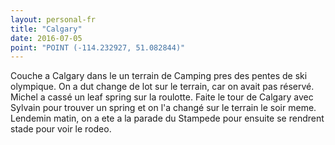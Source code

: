 ```yaml
---
layout: personal-fr
title: "Calgary"
date: 2016-07-05
point: "POINT (-114.232927, 51.082844)" 
---
```


Couche a Calgary dans le un terrain de Camping pres des pentes de ski olympique. On a dut change de lot sur le terrain, car on avait pas réservé. Michel a cassé un leaf spring sur la roulotte. Faite le tour de Calgary avec Sylvain pour trouver un spring et on l'a changé sur le terrain le soir meme. Lendemin matin, on a ete a la parade du Stampede pour ensuite se rendrent stade pour voir le rodeo.
